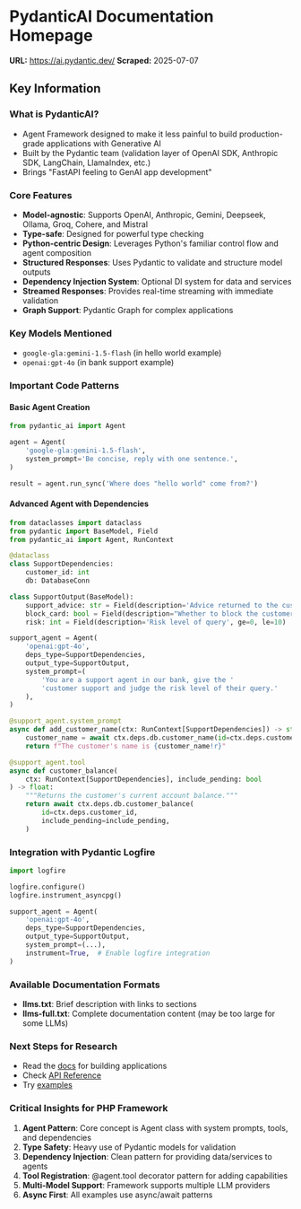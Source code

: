 # PydanticAI Documentation Homepage

**URL:** https://ai.pydantic.dev/
**Scraped:** 2025-07-07

## Key Information

### What is PydanticAI?

- Agent Framework designed to make it less painful to build production-grade applications with Generative AI
- Built by the Pydantic team (validation layer of OpenAI SDK, Anthropic SDK, LangChain, LlamaIndex, etc.)
- Brings "FastAPI feeling to GenAI app development"

### Core Features

- **Model-agnostic**: Supports OpenAI, Anthropic, Gemini, Deepseek, Ollama, Groq, Cohere, and Mistral
- **Type-safe**: Designed for powerful type checking
- **Python-centric Design**: Leverages Python's familiar control flow and agent composition
- **Structured Responses**: Uses Pydantic to validate and structure model outputs
- **Dependency Injection System**: Optional DI system for data and services
- **Streamed Responses**: Provides real-time streaming with immediate validation
- **Graph Support**: Pydantic Graph for complex applications

### Key Models Mentioned

- `google-gla:gemini-1.5-flash` (in hello world example)
- `openai:gpt-4o` (in bank support example)

### Important Code Patterns

#### Basic Agent Creation

```python
from pydantic_ai import Agent

agent = Agent(
    'google-gla:gemini-1.5-flash',
    system_prompt='Be concise, reply with one sentence.',
)

result = agent.run_sync('Where does "hello world" come from?')
```

#### Advanced Agent with Dependencies

```python
from dataclasses import dataclass
from pydantic import BaseModel, Field
from pydantic_ai import Agent, RunContext

@dataclass
class SupportDependencies:
    customer_id: int
    db: DatabaseConn

class SupportOutput(BaseModel):
    support_advice: str = Field(description='Advice returned to the customer')
    block_card: bool = Field(description="Whether to block the customer's card")
    risk: int = Field(description='Risk level of query', ge=0, le=10)

support_agent = Agent(
    'openai:gpt-4o',
    deps_type=SupportDependencies,
    output_type=SupportOutput,
    system_prompt=(
        'You are a support agent in our bank, give the '
        'customer support and judge the risk level of their query.'
    ),
)

@support_agent.system_prompt
async def add_customer_name(ctx: RunContext[SupportDependencies]) -> str:
    customer_name = await ctx.deps.db.customer_name(id=ctx.deps.customer_id)
    return f"The customer's name is {customer_name!r}"

@support_agent.tool
async def customer_balance(
    ctx: RunContext[SupportDependencies], include_pending: bool
) -> float:
    """Returns the customer's current account balance."""
    return await ctx.deps.db.customer_balance(
        id=ctx.deps.customer_id,
        include_pending=include_pending,
    )
```

### Integration with Pydantic Logfire

```python
import logfire

logfire.configure()
logfire.instrument_asyncpg()

support_agent = Agent(
    'openai:gpt-4o',
    deps_type=SupportDependencies,
    output_type=SupportOutput,
    system_prompt=(...),
    instrument=True,  # Enable logfire integration
)
```

### Available Documentation Formats

- **llms.txt**: Brief description with links to sections
- **llms-full.txt**: Complete documentation content (may be too large for some LLMs)

### Next Steps for Research

- Read the [docs](https://ai.pydantic.dev/agents/) for building applications
- Check [API Reference](https://ai.pydantic.dev/api/agent/)
- Try [examples](https://ai.pydantic.dev/examples/)

### Critical Insights for PHP Framework

1. **Agent Pattern**: Core concept is Agent class with system prompts, tools, and dependencies
2. **Type Safety**: Heavy use of Pydantic models for validation
3. **Dependency Injection**: Clean pattern for providing data/services to agents
4. **Tool Registration**: @agent.tool decorator pattern for adding capabilities
5. **Multi-Model Support**: Framework supports multiple LLM providers
6. **Async First**: All examples use async/await patterns
